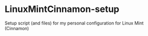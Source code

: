 # LinuxMintCinnamon-setup
Setup script (and files) for my personal configuration for Linux Mint (Cinnamon)
